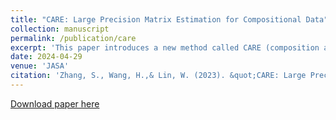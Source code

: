 ```yaml
---
title: "CARE: Large Precision Matrix Estimation for Compositional Data"
collection: manuscript
permalink: /publication/care
excerpt: 'This paper introduces a new method called CARE (composition adaptive regularized estimation) for estimating sparse precision matrices in high-dimensional compositional data, providing theoretical guarantees and demonstrating its effectiveness in inferring microbial ecological networks.'
date: 2024-04-29
venue: 'JASA'
citation: 'Zhang, S., Wang, H.,& Lin, W. (2023). &quot;CARE: Large Precision Matrix Estimation for Compositional Data.&quot; <i>Journal of the American Statistical Association,</i> April, 1–13. doi:10.1080/01621459.2024.2335586..'
---
```

[Download paper here](http://huiyuan-Wang.github.io/files/FedADMM.pdf)
